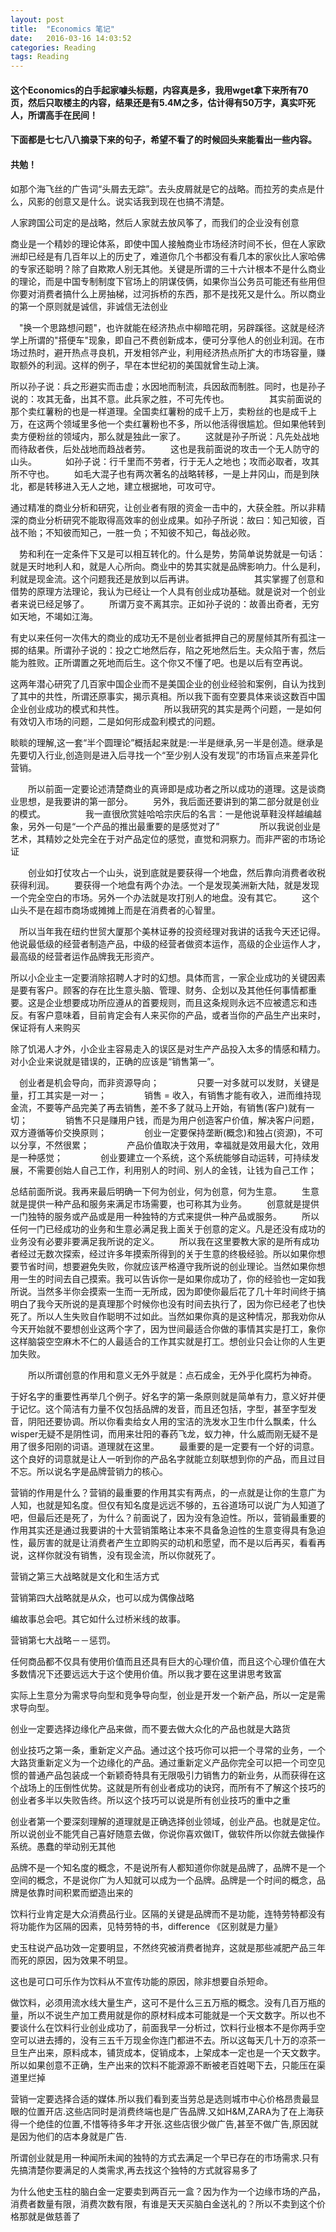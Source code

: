 ```yaml
---
layout: post
title:  "Economics 笔记"
date:   2016-03-16 14:03:52
categories: Reading
tags: Reading
---
```

#### 这个Economics的白手起家噱头标题，内容真是多，我用wget拿下来所有70页，然后只取楼主的内容，结果还是有5.4M之多，估计得有50万字，真实吓死人，所谓高手在民间！  
#### 下面都是七七八八摘录下来的句子，希望不看了的时候回头来能看出一些内容。

#### 共勉！

如那个海飞丝的广告词“头屑去无踪”。去头皮屑就是它的战略。而拉芳的卖点是什么，风影的创意又是什么。说实话我到现在也搞不清楚。
 
 人家跨国公司定的是战略，然后人家就去放风筝了，而我们的企业没有创意
 
 商业是一个精妙的理论体系，即使中国人接触商业市场经济时间不长，但在人家欧洲却已经是有几百年以上的历史了，难道你几个书都没有看几本的家伙比人家哈佛的专家还聪明？除了自欺欺人别无其他。关键是所谓的三十六计根本不是什么商业的理论，而是中国专制制度下官场上的阴谋伎俩，如果你当公务员可能还有些用但你要对消费者搞什么上房抽梯，过河拆桥的东西，那不是找死又是什么。所以商业的第一个原则就是诚信，非诚信无法创业
 
 　"换一个思路想问题"，也许就能在经济热点中柳暗花明，另辟蹊径。这就是经济学上所谓的"搭便车"现象，即自己不费创新成本，便可分享他人的创业利润。在市场过热时，避开热点寻良机，开发相邻产业，利用经济热点所扩大的市场容量，赚取额外的利润。这样的例子，早在本世纪初的美国就曾生动上演。
　　

所以孙子说：兵之形避实而击虚；水因地而制流，兵因敌而制胜。同时，也是孙子说的：攻其无备，出其不意。此兵家之胜，不可先传也。
　　
　　其实前面说的那个卖红薯粉的也是一样道理。全国卖红薯粉的成千上万，卖粉丝的也是成千上万，在这两个领域里多他一个卖红薯粉也不多，所以他活得很尴尬。但如果他转到卖方便粉丝的领域内，那么就是独此一家了。
　　这就是孙子所说：凡先处战地而待敌者佚，后处战地而趋战者劳。
　　这也是我前面说的攻击一个无人防守的山头。
　　　如孙子说：行千里而不劳者，行于无人之地也；攻而必取者，攻其所不守也。
　　如毛大混子也有两次著名的战略转移，一是上井冈山，而是到陕北，都是转移进入无人之地，建立根据地，可攻可守。

通过精准的商业分析和研究，让创业者有限的资金一击中的，大获全胜。所以非精深的商业分析研究不能取得高效率的创业成果。如孙子所说：故曰：知己知彼，百战不贻；不知彼而知己，一胜一负；不知彼不知己，每战必败。

　势和利在一定条件下又是可以相互转化的。什么是势，势简单说势就是一句话：就是天时地利人和，就是人心所向。商业中的势其实就是品牌影响力。什么是利，利就是现金流。这个问题我还是放到以后再讲。
　　
　　
　　其实掌握了创意和借势的原理方法理论，我认为已经让一个人具有创业成功基础。就是说对一个创业者来说已经足够了。
　　所谓万变不离其宗。正如孙子说的：故善出奇者，无穷如天地，不竭如江海。

有史以来任何一次伟大的商业的成功无不是创业者抵押自己的房屋倾其所有孤注一掷的结果。所谓孙子说的：投之亡地然后存，陷之死地然后生。夫众陷于害，然后能为胜败。正所谓置之死地而后生。这个你又不懂了吧。也是以后有空再说。

这两年潜心研究了几百家中国企业而不是美国企业的创业经验和案例，自认为找到了其中的共性，所谓还原事实，揭示真相。所以我下面有空要具体来谈这数百中国企业创业成功的模式和共性。
　　
　　所以我研究的其实是两个问题，一是如何有效切入市场的问题，二是如何形成盈利模式的问题。

睒睒的理解,这一套“半个圆理论”概括起来就是:一半是继承,另一半是创造。继承是先要切入行业,创造则是进入后寻找一个“至少别人没有发现”的市场盲点来差异化营销。
　　


　　所以前面一定要论述清楚商业的真谛即是成功者之所以成功的道理。这是谈商业思想，是我要讲的第一部分。
　　另外，我后面还要讲到的第二部分就是创业的模式。
　　
　　我一直很欣赏娃哈哈宗庆后的名言：一是他说草鞋没样越编越象，另外一句是“一个产品的推出最重要的是感觉对了”
　　
　　所以我说创业是艺术，其精妙之处完全在于对产品定位的感觉，直觉和洞察力。而非严密的市场论证


　　创业如打仗攻占一个山头，说到底就是要获得一个地盘，然后靠向消费者收税获得利润。
　　要获得一个地盘有两个办法。一个是发现美洲新大陆，就是发现一个完全空白的市场。另外一个办法就是攻打别人的地盘。没有其它。
　　这个山头不是在超市商场或摊摊上而是在消费者的心智里。


　所以当年我在纽约世贸大厦那个美林证券的投资经理对我讲的话我今天还记得。他说最低级的经营者制造产品，中级的经营者做资本运作，高级的企业运作人才，最高级的经营者运作品牌我无形资产。

所以小企业主一定要消除招聘人才时的幻想。具体而言，一家企业成功的关键因素是要有客户。顾客的存在比生意头脑、管理、财务、企划以及其他任何事情都重要。这是企业想要成功所应遵从的首要规则，而且这条规则永远不应被遗忘和违反。有客户意味着，目前肯定会有人来买你的产品，或者当你的产品生产出来时，保证将有人来购买

除了饥渴人才外，小企业主容易走入的误区是对生产产品投入太多的情感和精力。对小企业来说就是错误的，正确的应该是“销售第一”。

　创业者是机会导向，而非资源导向；
　　　　只要一对多就可以发财，关键是量，打工其实是一对一；
　　　　销售 = 收入，有销售才能有收入，进而维持现金流，不要等产品完美了再去销售，差不多了就马上开始，有销售(客户)就有一切；
　　　　销售不只是赚用户钱，而是为用户创造客户价值，解决客户问题，双方遵循等价交换原则；
　　　　创业一定要保持垄断(概念)和独占(资源)，不可以分享，不然很累；
　　　　产品价值取决于效用，幸福就是效用最大化，效用是一种感觉；
　　　　创业要建立一个系统，这个系统能够自动运转，可持续发展，不需要创始人自己工作，利用别人的时间、别人的金钱，让钱为自己工作；

总结前面所说。我再来最后明确一下何为创业，何为创意，何为生意。
　　生意就是提供一种产品和服务来满足市场需要，也可称其为业务。
　　创意就是提供一门独特的服务或产品或是用一种独特的方式来提供一种产品或服务。
　　所以任何一门已经成功的业务和生意必满足我上面关于创意的定义。凡是还没有成功的业务没有必要非要满足我所说的定义。
　　所以我在这里要教大家的是所有成功者经过无数次探索，经过许多年摸索所得到的关于生意的终极经验。所以如果你想要节省时间，想要避免失败，你就应该严格遵守我所说的创业理论。当然如果你想用一生的时间去自己摸索。我可以告诉你一是如果你成功了，你的经验也一定如我所说。当然多半你会摸索一生而一无所成，因为即使你最后花了几十年时间终于搞明白了我今天所说的是真理那个时候你也没有时间去执行了，因为你已经老了也快死了。所以人生失败自作聪明不过如此。当然如果你真的是这种情况，那我劝你从今天开始就不要想创业这两个字了，因为世间最适合你做的事情其实是打工，象你这样脑袋空空麻木不仁的人最适合的工作其实就是打工。想创业只会让你的人生更加失败。


　　所以所谓创意的作用和意义无外乎就是：点石成金，无外乎化腐朽为神奇。

于好名字的重要性再举几个例子。好名字的第一条原则就是简单有力，意义好并便于记忆。这个简洁有力量不仅包括品牌的发音，而且还包括，字型，甚至字型发音，阴阳还要协调。所以你看卖给女人用的宝洁的洗发水卫生巾什么飘柔，什么wisper无疑不是阴性词，而用来壮阳的春药飞龙，蚁力神，什么威而刚无疑不是用了很多阳刚的词语。道理就在这里。
　　最重要的是一定要有一个好的词意。这个良好的词意就是让人一听到你的产品名字就能立刻联想到你的产品，而且过目不忘。所以说名字是品牌营销力的核心。

营销的作用是什么？营销的最重要的作用其实有两点，的一点就是让你的生意广为人知，也就是知名度。但仅有知名度是远远不够的，五谷道场可以说广为人知道了吧，但最后还是死了，为什么？前面说了，因为没有急迫性。所以，营销最重要的作用其实还是通过我要讲的十大营销策略让本来不具备急迫性的生意变得具有急迫性，最厉害的就是让消费者产生立即购买的动机和愿望，而不是以后再买，看看再说，这样你就没有销售，没有现金流，所以你就死了。

营销之第三大战略就是文化和生活方式

营销第四大战略就是从众，也可以成为偶像战略

编故事总会吧。其它如什么过桥米线的故事。

营销第七大战略－－惩罚。

任何商品都不仅具有使用价值而且还具有巨大的心理价值，而且这个心理价值在大多数情况下还要远远大于这个使用价值。所以我才要在这里讲思考致富


实际上生意分为需求导向型和竞争导向型，创业是开发一个新产品，所以一定是需求导向型。

创业一定要选择边缘化产品来做，而不要去做大众化的产品也就是大路货

创业技巧之第一条，重新定义产品。通过这个技巧你可以把一个寻常的业务，一个大路货重新定义为一个边缘化的产品。通过重新定义产品你完全可以把一个司空见惯的普通产品包装成一个新颖奇特具有无限吸引力销售力的新业务，从而获得在这个战场上的压倒性优势。这就是所有创业者成功的诀窍，而所有不了解这个技巧的创业者多半以失败告终。所以这个技巧可以说是所有创业技巧的重中之重

创业者第一个要深刻理解的道理就是正确选择创业领域，创业产品。也就是定位。所以说创业不能凭自己喜好随意去做，你说你喜欢做IT，做软件所以你就去做操作系统。愚蠢的举动别无其他

品牌不是一个知名度的概念，不是说所有人都知道你你就是品牌了，品牌不是一个空间的概念，不是说你广为人知就可以成为一个品牌。品牌是一个时间的概念，品牌是依靠时间积累而塑造出来的

饮料行业肯定是大众消费品行业。区隔的关键是品牌而不是功能，连特劳特都没有将功能作为区隔的因素，见特劳特的书，difference 《区别就是力量》

史玉柱说产品功效一定要明显，不然终究被消费者抛弃，这就是那些减肥产品三年而死的原因，因为效果不明显。


这也是可口可乐作为饮料从不宣传功能的原因，除非想要自杀短命。

做饮料，必须用流水线大量生产，这可不是什么三五万瓶的概念。没有几百万瓶的量，所以不说生产加工费用就是你的原材料成本可能就是一个天文数字。所以也不要谈什么在饮料行业创业成功了，前面我早一分析过，饮料行业根本不是你两手空空可以进去搏的，没有三五千万现金你连门都进不去。所以这每天几十万的凉茶一旦生产出来，原料成本，铺货成本，促销成本，上架成本一定也是一个天文数字。所以如果创意不正确，生产出来的饮料不能源源不断被老百姓喝下去，只能压在渠道里烂掉

营销一定要选择合适的媒体.所以我们看到麦当劳总是选则城市中心价格昂贵最显眼的位置开店.这些店同时是消费终端也是广告品牌.又如H&M,ZARA为了在上海获得一个绝佳的位置,不惜等待多年才开张.这些店很少做广告,甚至不做广告,原因就是因为他们的店本身就是广告.

所谓创业就是用一种闻所未闻的独特的方式去满足一个早已存在的市场需求.只有先搞清楚你要满足的人类需求,再去找这个独特的方式就容易多了

为什么他史玉柱的脑白金一定要卖到两百元一盒？因为作为一个边缘市场的产品，消费者数量有限，消费次数有限，有谁是天天买脑白金送礼的？所以不卖到这个价格那就是做慈善了












